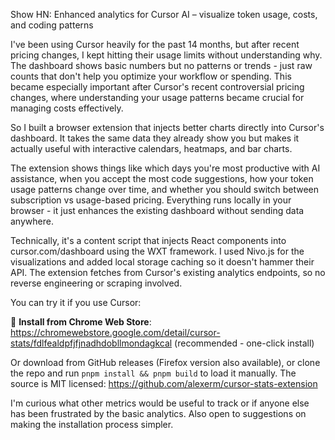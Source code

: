 Show HN: Enhanced analytics for Cursor AI – visualize token usage, costs, and coding patterns

I've been using Cursor heavily for the past 14 months, but after recent pricing changes, I kept hitting their usage limits without understanding why. The dashboard shows basic numbers but no patterns or trends - just raw counts that don't help you optimize your workflow or spending. This became especially important after Cursor's recent controversial pricing changes, where understanding your usage patterns became crucial for managing costs effectively.

So I built a browser extension that injects better charts directly into Cursor's dashboard. It takes the same data they already show you but makes it actually useful with interactive calendars, heatmaps, and bar charts.

The extension shows things like which days you're most productive with AI assistance, when you accept the most code suggestions, how your token usage patterns change over time, and whether you should switch between subscription vs usage-based pricing. Everything runs locally in your browser - it just enhances the existing dashboard without sending data anywhere.

Technically, it's a content script that injects React components into cursor.com/dashboard using the WXT framework. I used Nivo.js for the visualizations and added local storage caching so it doesn't hammer their API. The extension fetches from Cursor's existing analytics endpoints, so no reverse engineering or scraping involved.

You can try it if you use Cursor:

🚀 **Install from Chrome Web Store**: https://chromewebstore.google.com/detail/cursor-stats/fdlfealdpfjfjnadhdobllmondagkcal (recommended - one-click install)

Or download from GitHub releases (Firefox version also available), or clone the repo and run `pnpm install && pnpm build` to load it manually. The source is MIT licensed: https://github.com/alexerm/cursor-stats-extension

I'm curious what other metrics would be useful to track or if anyone else has been frustrated by the basic analytics. Also open to suggestions on making the installation process simpler.
